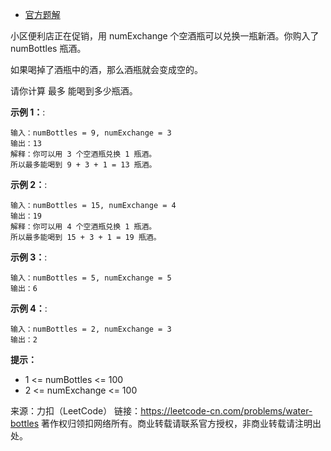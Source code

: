 * [官方题解](https://leetcode-cn.com/problems/water-bottles/solution/huan-jiu-wen-ti-by-leetcode-solution/)

小区便利店正在促销，用 numExchange 个空酒瓶可以兑换一瓶新酒。你购入了 numBottles 瓶酒。

如果喝掉了酒瓶中的酒，那么酒瓶就会变成空的。

请你计算 最多 能喝到多少瓶酒。


**示例 1：**:<br>
```
输入：numBottles = 9, numExchange = 3
输出：13
解释：你可以用 3 个空酒瓶兑换 1 瓶酒。
所以最多能喝到 9 + 3 + 1 = 13 瓶酒。
```

**示例 2：**:<br>

```
输入：numBottles = 15, numExchange = 4
输出：19
解释：你可以用 4 个空酒瓶兑换 1 瓶酒。
所以最多能喝到 15 + 3 + 1 = 19 瓶酒。
```

**示例 3：**:<br>

```
输入：numBottles = 5, numExchange = 5
输出：6
```

**示例 4：**:<br>

```
输入：numBottles = 2, numExchange = 3
输出：2
```

**提示：** <br>
* 1 <= numBottles <= 100
* 2 <= numExchange <= 100


来源：力扣（LeetCode）
链接：https://leetcode-cn.com/problems/water-bottles
著作权归领扣网络所有。商业转载请联系官方授权，非商业转载请注明出处。